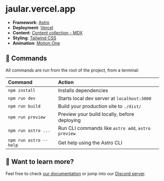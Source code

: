 # jaular.vercel.app

- **Framework**: [Astro](https://astro.build/)
- **Deployment**: [Vercel](https://vercel.com)
- **Content**: [Content collection - MDX](https://docs.astro.build/en/guides/content-collections/)
- **Styling**: [Tailwind CSS](https://tailwindcss.com/)
- **Animation**: [Motion One](https://motion.dev/)

## 🧞 Commands

All commands are run from the root of the project, from a terminal:

| Command                | Action                                             |
| :--------------------- | :------------------------------------------------- |
| `npm install`          | Installs dependencies                              |
| `npm run dev`          | Starts local dev server at `localhost:3000`        |
| `npm run build`        | Build your production site to `./dist/`            |
| `npm run preview`      | Preview your build locally, before deploying       |
| `npm run astro ...`    | Run CLI commands like `astro add`, `astro preview` |
| `npm run astro --help` | Get help using the Astro CLI                       |

## 👀 Want to learn more?

Feel free to check [our documentation](https://docs.astro.build) or jump into our [Discord server](https://astro.build/chat).
